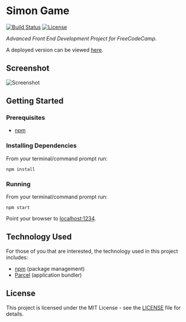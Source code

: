 # Simon Game

[![Build Status](https://img.shields.io/github/workflow/status/vanillaSlice/the-mono/Simon%20Game/main)](https://github.com/vanillaSlice/the-mono/actions?query=workflow%3ASimon-Game+branch%3Amain)
[![License](https://img.shields.io/badge/license-MIT-green)](LICENSE)

*Advanced Front End Development Project for FreeCodeCamp.*

A deployed version can be viewed [here](https://simon.mikelowe.xyz/).

## Screenshot

![Screenshot](/images/screenshot-1.png)

## Getting Started

### Prerequisites

* [npm](https://www.npmjs.com/)

### Installing Dependencies

From your terminal/command prompt run:

```
npm install
```

### Running

From your terminal/command prompt run:

```
npm start
```

Point your browser to [localhost:1234](http://localhost:1234).

## Technology Used

For those of you that are interested, the technology used in this project includes:

* [npm](https://www.npmjs.com/) (package management)
* [Parcel](https://parceljs.org/) (application bundler)

## License

This project is licensed under the MIT License - see the [LICENSE](LICENSE) file for details.
